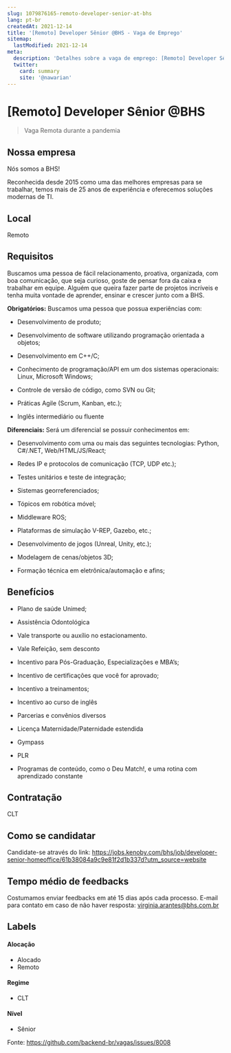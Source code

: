 ```yaml
---
slug: 1079876165-remoto-developer-senior-at-bhs
lang: pt-br
createdAt: 2021-12-14
title: '[Remoto] Developer Sênior @BHS - Vaga de Emprego'
sitemap:
  lastModified: 2021-12-14
meta:
  description: 'Detalhes sobre a vaga de emprego: [Remoto] Developer Sênior @BHS'
  twitter:
    card: summary
    site: '@nawarian'
---
```


# [Remoto] Developer Sênior @BHS

<!--
==================================================
Caso a vaga for remoto durante a pandemia informar no texto "Remoto durante o covid"
==================================================
-->
<!-- 
==================================================
POR FAVOR, SÓ POSTE SE A VAGA FOR PARA BACK-END!

Não faça distinção de gênero no título da vaga.

Use: "Back-End Developer" ao invés de 
"Desenvolvedor Back-End" \o/

Exemplo: `[São Paulo] Back-End Developer @ NOME DA EMPRESA`
==================================================
-->
<!--
==================================================
Caso a vaga for remoto durante a pandemia deixar a linha abaixo
==================================================
-->
> Vaga Remota durante a pandemia

## Nossa empresa

Nós somos a BHS!

Reconhecida desde 2015 como uma das melhores empresas para se trabalhar, temos mais de 25 anos de experiência e oferecemos soluções modernas de TI.

## Local

Remoto

## Requisitos
Buscamos uma pessoa de fácil relacionamento, proativa, organizada, com boa comunicação, que seja curioso, goste de pensar fora da caixa e trabalhar em equipe. Alguém que queira fazer parte de projetos incríveis e tenha muita vontade de aprender, ensinar e crescer junto com a BHS.

**Obrigatórios:**
Buscamos uma pessoa que possua experiências com:

- Desenvolvimento de produto;

- Desenvolvimento de software utilizando programação orientada a objetos;

- Desenvolvimento em C++/C;

- Conhecimento de programação/API em um dos sistemas operacionais: Linux, Microsoft Windows;

- Controle de versão de código, como SVN ou Git;

- Práticas Agile (Scrum, Kanban, etc.);

- Inglês intermediário ou fluente

**Diferenciais:**
Será um diferencial se possuir conhecimentos em:

- Desenvolvimento  com uma ou mais das seguintes tecnologias: Python, C#/.NET, Web/HTML/JS/React;

- Redes IP e protocolos de comunicação (TCP, UDP etc.);

- Testes unitários e teste de integração;

- Sistemas georreferenciados;

- Tópicos em robótica móvel;

- Middleware ROS;

- Plataformas de simulação V-REP, Gazebo, etc.;

- Desenvolvimento de jogos (Unreal, Unity, etc.);

- Modelagem de cenas/objetos 3D;

- Formação técnica em eletrônica/automação e afins;

## Benefícios
- Plano de saúde Unimed;

- Assistência Odontológica

- Vale transporte ou auxílio no estacionamento.

- Vale Refeição, sem desconto

- Incentivo para Pós-Graduação, Especializações e MBA’s;

- Incentivo de certificações que você for aprovado;

- Incentivo a treinamentos;

- Incentivo ao curso de inglês

- Parcerias e convênios diversos

- Licença Maternidade/Paternidade estendida
- Gympass

- PLR

- Programas de conteúdo, como o Deu Match!, e uma rotina com aprendizado constante

## Contratação

CLT

## Como se candidatar

Candidate-se através do link: https://jobs.kenoby.com/bhs/job/developer-senior-homeoffice/61b38084a9c9e81f2d1b337d?utm_source=website

## Tempo médio de feedbacks

Costumamos enviar feedbacks em até 15 dias após cada processo.
E-mail para contato em caso de não haver resposta: virginia.arantes@bhs.com.br

## Labels
<!-- retire os labels que não fazem sentido à vaga -->

#### Alocação
- Alocado
- Remoto

#### Regime
- CLT
#### Nível
- Sênior





Fonte: https://github.com/backend-br/vagas/issues/8008